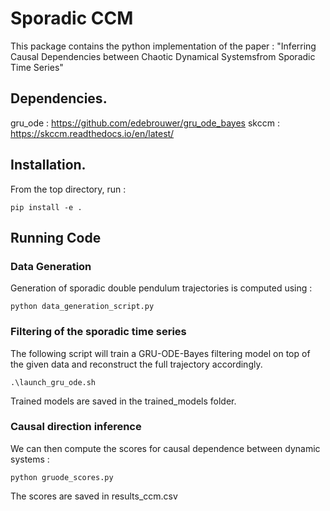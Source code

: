 # Sporadic CCM

This package contains the python implementation of the paper : "Inferring Causal Dependencies between Chaotic Dynamical Systemsfrom Sporadic Time Series"

## Dependencies.

gru_ode : https://github.com/edebrouwer/gru_ode_bayes
skccm : https://skccm.readthedocs.io/en/latest/

## Installation.
From the top directory, run :
```
pip install -e . 
```

## Running Code

### Data Generation
Generation of sporadic double pendulum trajectories is computed using : 
````
python data_generation_script.py
````

### Filtering of the sporadic time series
The following script will train a GRU-ODE-Bayes filtering model on top of the given data and reconstruct the full trajectory accordingly.
```
.\launch_gru_ode.sh
```
Trained models are saved in the trained_models folder.

### Causal direction inference
We can then compute the scores for causal dependence between dynamic systems : 
```
python gruode_scores.py
```
The scores are saved in results_ccm.csv





